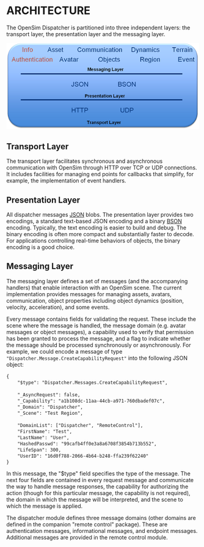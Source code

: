 # ARCHITECTURE #

The OpenSim Dispatcher is partitioned into three independent layers: the
transport layer, the presentation layer and the messaging layer.

![High Level Architecture](images/architecture.png)

## Transport Layer

The transport layer facilitates synchronous and asynchronous
communication with OpenSim through HTTP over TCP or UDP connections. It
includes facilities for managing end points for callbacks that simplify,
for example, the implementation of event handlers.

## Presentation Layer

All dispatcher messages [JSON](http://www.json.org/) blobs. The
presentation layer provides two encodings, a standard text-based JSON
encoding and a binary [BSON](http://bsonspec.org/) encoding. Typically,
the text encoding is easier to build and debug. The binary encoding is
often more compact and substantially faster to decode. For applications
controlling real-time behaviors of objects, the binary encoding is a
good choice.

## Messaging Layer

The messaging layer defines a set of messages (and the accompanying
handlers) that enable interaction with an OpenSim scene. The current
implementation provides messages for managing assets, avatars,
communication, object properties including object dynamics (position,
velocity, acceleration), and some events.

Every message contains fields for validating the request. These include
the scene where the message is handled, the message domain (e.g. avatar
messages or object messages), a capability used to verify that
permission has been granted to process the message, and a flag to
indicate whether the message should be processed synchronously or
asynchronously. For example, we could encode a message of type
`"Dispatcher.Message.CreateCapabilityRequest"` into the following JSON
object:

    {
        "$type": "Dispatcher.Messages.CreateCapabilityRequest",
 
        "_AsyncRequest": false, 
        "_Capability": "a1b108dc-11aa-44cb-a971-760dbadef07c", 
        "_Domain": "Dispatcher", 
        "_Scene": "Test Region",
        
        "DomainList": ["Dispatcher", "RemoteControl"], 
        "FirstName": "Test", 
        "LastName": "User", 
        "HashedPasswd": "99cafb4ff0e3a8a6708f3854b713b552", 
        "LifeSpan": 300, 
        "UserID": "16d0f788-2066-4b64-b248-ffa239f62240"
    }

In this message, the "$type" field specifies the type of the
message. The next four fields are contained in every request message and
communicate the way to handle message responses, the capability for
authorizing the action (though for this particular message, the
capability is not required), the domain in which the message will be
interpreted, and the scene to which the message is applied.

The dispatcher module defines three message domains (other domains are
defined in the companion "remote control" package). These are
authentication messages, informational messages, and endpoint
messages. Additional messages are provided in the remote control module.

